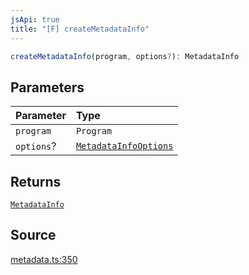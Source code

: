 ```yaml
---
jsApi: true
title: "[F] createMetadataInfo"
---
```


```ts
createMetadataInfo(program, options?): MetadataInfo
```

## Parameters

| Parameter  | Type                                                      |
| :--------- | :-------------------------------------------------------- |
| `program`  | `Program`                                                 |
| `options`? | [`MetadataInfoOptions`](Interface.MetadataInfoOptions.md) |

## Returns

[`MetadataInfo`](Interface.MetadataInfo.md)

## Source

[metadata.ts:350](https://github.com/markcowl/cadl/blob/1a6d2b70/packages/http/src/metadata.ts#L350)
